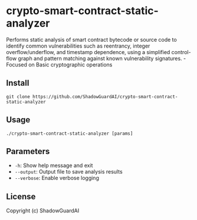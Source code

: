 # crypto-smart-contract-static-analyzer
Performs static analysis of smart contract bytecode or source code to identify common vulnerabilities such as reentrancy, integer overflow/underflow, and timestamp dependence, using a simplified control-flow graph and pattern matching against known vulnerability signatures. - Focused on Basic cryptographic operations

## Install
`git clone https://github.com/ShadowGuardAI/crypto-smart-contract-static-analyzer`

## Usage
`./crypto-smart-contract-static-analyzer [params]`

## Parameters
- `-h`: Show help message and exit
- `--output`: Output file to save analysis results
- `--verbose`: Enable verbose logging

## License
Copyright (c) ShadowGuardAI
